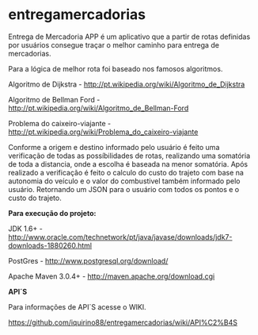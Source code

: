 entregamercadorias
==================
Entrega de Mercadoria APP é um aplicativo que a partir de rotas definidas por usuários consegue traçar o melhor caminho para entrega de mercadorias.

Para a lógica de melhor rota foi baseado nos famosos algoritmos.

Algoritmo de Dijkstra - http://pt.wikipedia.org/wiki/Algoritmo_de_Dijkstra

Algoritmo de Bellman Ford - http://pt.wikipedia.org/wiki/Algoritmo_de_Bellman-Ford

Problema do caixeiro-viajante - http://pt.wikipedia.org/wiki/Problema_do_caixeiro-viajante

Conforme a origem e destino informado pelo usuário é feito uma verificação de todas as possíbilidades de rotas, realizando uma somatória de toda a distancia, onde a escolha é baseada na menor somatória.
Após realizado a verificação é feito o calculo do custo do trajeto com base na autonomia do veículo e o valor do combustivel também informado pelo usuário.
Retornando um JSON para o usuário com todos os pontos e o custo do trajeto.

**Para execução do projeto:**

JDK 1.6+ - http://www.oracle.com/technetwork/pt/java/javase/downloads/jdk7-downloads-1880260.html

PostGres - http://www.postgresql.org/download/

Apache Maven 3.0.4+ - http://maven.apache.org/download.cgi

**API´S**

Para informações de API´S acesse o WIKI.

https://github.com/iquirino88/entregamercadorias/wiki/API%C2%B4S
